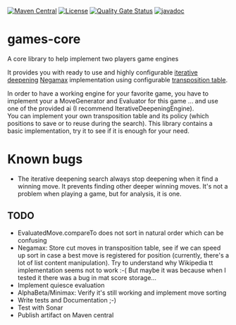 [![Maven Central](https://img.shields.io/maven-central/v/com.fathzer/games-core)](https://central.sonatype.com/artifact/com.fathzer/games-core)
[![License](https://img.shields.io/badge/license-Apache%202.0-brightgreen.svg)](https://github.com/fathzer-games/games-core/blob/master/LICENSE)
[![Quality Gate Status](https://sonarcloud.io/api/project_badges/measure?project=fathzer_games-core&metric=alert_status)](https://sonarcloud.io/summary/new_code?id=fathzer-games_games-core)
[![javadoc](https://javadoc.io/badge2/com.fathzer/games-core/javadoc.svg)](https://javadoc.io/doc/com.fathzer/games-core)

# games-core
A core library to help implement two players game engines

It provides you with ready to use and highly configurable [iterative deepening](https://www.chessprogramming.org/Iterative_Deepening) [Negamax](https://en.wikipedia.org/wiki/Negamax) implementation using configurable [transposition table](https://en.wikipedia.org/wiki/Transposition_table).

In order to have a working engine for your favorite game, you have to implement your a MoveGenerator and Evaluator for this game ... and use one of the provided ai (I recommend IterativeDeepeningEngine).  
You can implement your own transposition table and its policy (which positions to save or to reuse during the search). This library contains a basic implementation, try it to see if it is enough for your need.

# Known bugs
- The iterative deepening search always stop deepening when it find a winning move. It prevents finding other deeper winning moves. It's not a problem when playing a game, but for analysis, it is one. 

## TODO
- EvaluatedMove.compareTo does not sort in natural order which can be confusing
- Negamax: Store cut moves in transposition table, see if we can speed up sort in case a best move is registered for position (currently, there's a lot of list content manipulation). Try to understand why Wikipedia tt implementation seems not to work :-( But maybe it was because when I tested it there was a bug in mat score storage...
- Implement quiesce evaluation
- AlphaBeta/Minimax: Verify it's still working and implement move sorting
- Write tests and Documentation ;-)
- Test with Sonar
- Publish artifact on Maven central
